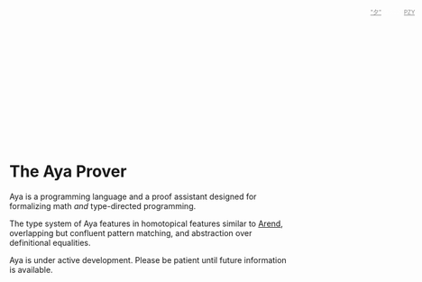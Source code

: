 <div class="header-img">
  <div class="header-img-copyright">
    <a href="https://www.pixiv.net/artworks/88666068">"夕"</a>
    &copy; 2021
    <a href="https://www.pixiv.net/users/17796967/artworks">PZY</a>.
  </div>
</div>

<div class="spacer"></div>

<!-- <div class="title">The Aya Prover</div> -->

<style>
.header-img {
  position: absolute;
  left: 0;
  top: 0;
  width: 100%;
  height: 50%;
  background-image: url('/header.jpg');
  background-size: cover;
  background-position: center;
  text-align: center;
  padding: 0;
}

.header-img-copyright {
  position: absolute;
  bottom: 10px;
  right: 10px;
  opacity: 0.5;
  color: white;
  font-size: 10px;
}

.spacer {
  position: relative;
  top: 0;
  left: 0;
  height: /* 45vh */ 54vh;
}

.title {
  position: relative;
  z-index: 2;
  background: #eee;
  max-width: 15em;
  font-size: 2em;
  padding: 1em;
}

.code-example {
  float: right;
  width: 200px;
  word-wrap: break-word;
}
</style>

# The Aya Prover

Aya is a programming language and a proof assistant designed for formalizing math _and_ type-directed programming.

The type system of Aya features in homotopical features similar to [Arend],
overlapping but confluent pattern matching, and abstraction over definitional equalities.

Aya is under active development. Please be patient until future information is available.

 [Arend]: https://arend-lang.github.io
